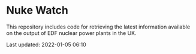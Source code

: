 # Nuke Watch

This repository includes code for retrieving the latest information available on the output of EDF nuclear power plants in the UK.

Last updated: 2022-01-05 06:10